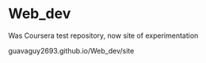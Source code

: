 # Web_dev
Was Coursera test repository, now site of experimentation

guavaguy2693.github.io/Web_dev/site
